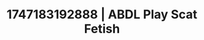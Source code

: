 ---
categories:
- Audio stimulation
- Gothic romance
- Gender-fluid lovers
- Bare skin
- Erotic gaze
image: /assets/images/1747183192888.jpg
layout: post
seo:
  description: Featured content with high-quality Scat Fetish, ABDL Play. HD images
    available.
  keywords: Scat Fetish, ABDL Play
  og_image: /assets/images/1747183192888.jpg
  schema_type: VisualArtwork
tags:
- ABDL Play
- Scat Fetish
- '#1747183192888'
title: 1747183192888 | ABDL Play Scat Fetish
---